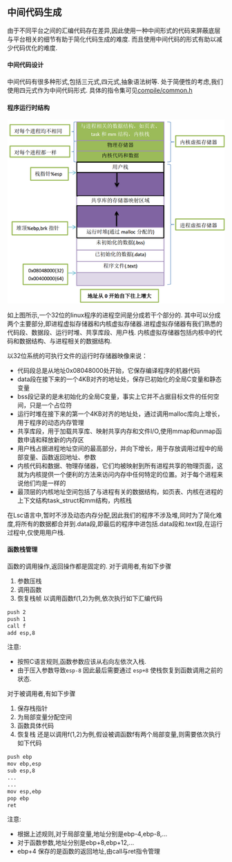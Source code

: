 中间代码生成
----------------------

由于不同平台之间的汇编代码存在差异,因此使用一种中间形式的代码来屏蔽底层与平台相关的细节有助于简化代码生成的难度. 而且使用中间代码的形式有助以减少代码优化的难度.

#### 中间代码设计
中间代码有很多种形式,包括三元式,四元式,抽象语法树等. 处于简便性的考虑,我们使用四元式作为中间代码形式.
具体的指令集可见[compile/common.h](../../compile/common.h)


#### 程序运行时结构
![linux 程序运行结构](./img/memory.png)

如上图所示,一个32位的linux程序的进程空间是分成若干个部分的. 其中可以分成两个主要部分,即进程虚拟存储器和内核虚拟存储器.进程虚拟存储器有我们熟悉的代码段、数据段、运行时堆、共享库段、用户栈. 内核虚拟存储器包括内核中的代码和数据结构、与进程相关的数据结构. 

以32位系统的可执行文件的运行时存储器映像来说：
- 代码段总是从地址0x08048000处开始，它保存编译程序的机器代码
- data段在接下来的一个4KB对齐的地址处，保存已初始化的全局C变量和静态变量
- bss段记录的是未初始化的全局C变量，事实上它并不占据目标文件的任何空间，只是一个占位符
- 运行时堆在接下来的第一个4KB对齐的地址处，通过调用malloc库向上增长，用于程序的动态内存管理
- 共享库段，用于加载共享库、映射共享内存和文件I/O,使用mmap和unmap函数申请和释放新的内存区
- 用户栈占据进程地址空间的最高部分，并向下增长，用于存放调用过程中的局部变量、函数返回地址、参数
- 内核代码和数据、物理存储器，它们均被映射到所有进程共享的物理页面，这就为内核提供一个便利的方法来访问内存中任何特定的位置。对于每个进程来说他们均是一样的
- 最顶层的内核地址空间包括了与进程有关的数据结构，如页表、内核在进程的上下文结构task_struct和mm结构，内核栈

在Lsc语言中,暂时不涉及动态内存分配,因此我们的程序不涉及堆,同时为了简化难度,将所有的数据都合并到.data段,即最后的程序中进包括.data段和.text段,在运行过程中,仅使用用户栈.

#### 函数栈管理
函数的调用操作,返回操作都是固定的. 对于调用者,有如下步骤
1. 参数压栈
2. 调用函数
3. 恢复栈帧
以调用函数f(1,2)为例,依次执行如下汇编代码
```
push 2
push 1
call f
add esp,8
```
注意:
- 按照C语言规则,函数参数应该从右向左依次入栈.
- 由于压入参数导致`esp-8` 因此最后需要通过 `esp+8` 使栈恢复到函数调用之前的状态.

对于被调用者,有如下步骤
1. 保存栈指针
2. 为局部变量分配空间
3. 函数具体代码
4. 恢复栈
还是以调用f(1,2)为例,假设被调函数f有两个局部变量,则需要依次执行如下代码
```
push ebp
mov ebp,esp
sub esp,8
...
...
mov esp,ebp
pop ebp
ret
```
注意:
- 根据上述规则,对于局部变量,地址分别是ebp-4,ebp-8,...
- 对于函数参数,地址分别是ebp+8,ebp+12,...
- ebp+4 保存的是函数的返回地址,由call与ret指令管理